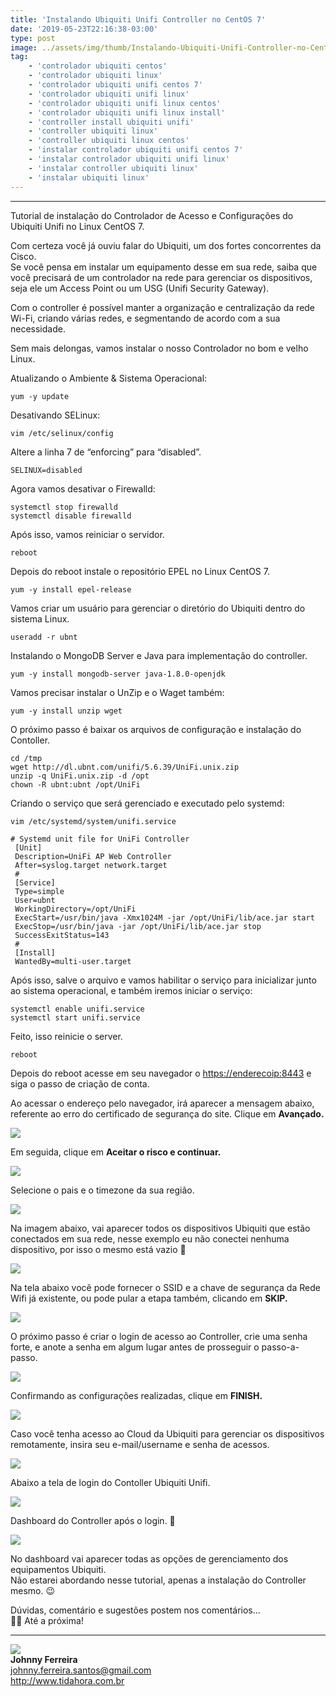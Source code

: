 ```yaml
---
title: 'Instalando Ubiquiti Unifi Controller no CentOS 7'
date: '2019-05-23T22:16:38-03:00'
type: post
image: ../assets/img/thumb/Instalando-Ubiquiti-Unifi-Controller-no-CentOS-7.png
tag:
    - 'controlador ubiquiti centos'
    - 'controlador ubiquiti linux'
    - 'controlador ubiquiti unifi centos 7'
    - 'controlador ubiquiti unifi linux'
    - 'controlador ubiquiti unifi linux centos'
    - 'controlador ubiquiti unifi linux install'
    - 'controller install ubiquiti unifi'
    - 'controller ubiquiti linux'
    - 'controller ubiquiti linux centos'
    - 'instalar controlador ubiquiti unifi centos 7'
    - 'instalar controlador ubiquiti unifi linux'
    - 'instalar controller ubiquiti linux'
    - 'instalar ubiquiti linux'
---
```


- - - - - -

Tutorial de instalação do Controlador de Acesso e Configurações do Ubiquiti Unifi no Linux CentOS 7.

Com certeza você já ouviu falar do Ubiquiti, um dos fortes concorrentes da Cisco.  
Se você pensa em instalar um equipamento desse em sua rede, saiba que você precisará de um controlador na rede para gerenciar os dispositivos, seja ele um Access Point ou um USG (Unifi Security Gateway).

Com o controller é possível manter a organização e centralização da rede Wi-Fi, criando várias redes, e segmentando de acordo com a sua necessidade.

Sem mais delongas, vamos instalar o nosso Controlador no bom e velho Linux.

Atualizando o Ambiente &amp; Sistema Operacional:


```
yum -y update
```


Desativando SELinux:


```
vim /etc/selinux/config
```


Altere a linha 7 de “enforcing” para “disabled”.


```
SELINUX=disabled
```


Agora vamos desativar o Firewalld:


```
systemctl stop firewalld
systemctl disable firewalld
```


Após isso, vamos reiniciar o servidor.


```
reboot
```


Depois do reboot instale o repositório EPEL no Linux CentOS 7.


```
yum -y install epel-release
```


Vamos criar um usuário para gerenciar o diretório do Ubiquiti dentro do sistema Linux.


```
useradd -r ubnt
```


Instalando o MongoDB Server e Java para implementação do controller.


```
yum -y install mongodb-server java-1.8.0-openjdk
```


Vamos precisar instalar o UnZip e o Waget também:


```
yum -y install unzip wget
```


O próximo passo é baixar os arquivos de configuração e instalação do Contoller.


```
cd /tmp
wget http://dl.ubnt.com/unifi/5.6.39/UniFi.unix.zip
unzip -q UniFi.unix.zip -d /opt
chown -R ubnt:ubnt /opt/UniFi
```


Criando o serviço que será gerenciado e executado pelo systemd:


```
vim /etc/systemd/system/unifi.service
```



```
# Systemd unit file for UniFi Controller
 [Unit]
 Description=UniFi AP Web Controller
 After=syslog.target network.target
 #
 [Service]
 Type=simple
 User=ubnt
 WorkingDirectory=/opt/UniFi
 ExecStart=/usr/bin/java -Xmx1024M -jar /opt/UniFi/lib/ace.jar start
 ExecStop=/usr/bin/java -jar /opt/UniFi/lib/ace.jar stop
 SuccessExitStatus=143
 #
 [Install]
 WantedBy=multi-user.target
```


Após isso, salve o arquivo e vamos habilitar o serviço para inicializar junto ao sistema operacional, e também iremos iniciar o serviço:


```
systemctl enable unifi.service
systemctl start unifi.service
```


Feito, isso reinicie o server.


```
reboot
```


Depois do reboot acesse em seu navegador o <https://enderecoip:8443> e siga o passo de criação de conta.

Ao acessar o endereço pelo navegador, irá aparecer a mensagem abaixo, referente ao erro do certificado de segurança do site. Clique em **Avançado.**

![](../assets/img/uploads/2019/05/Instalando-Ubiquiti-Unifi-Controller-no-CentOS-7-1-1-1024x594.png)

Em seguida, clique em **Aceitar o risco e continuar.**

![](../assets/img/uploads/2019/05/Instalando-Ubiquiti-Unifi-Controller-no-CentOS-7-2-1024x593.png)

Selecione o pais e o timezone da sua região.

![](../assets/img/uploads/2019/05/Instalando-Ubiquiti-Unifi-Controller-no-CentOS-7-3-1024x594.png)

Na imagem abaixo, vai aparecer todos os dispositivos Ubiquiti que estão conectados em sua rede, nesse exemplo eu não conectei nenhuma dispositivo, por isso o mesmo está vazio 🙁

![](../assets/img/uploads/2019/05/Instalando-Ubiquiti-Unifi-Controller-no-CentOS-7-4-1024x594.png)

Na tela abaixo você pode fornecer o SSID e a chave de segurança da Rede Wifi já existente, ou pode pular a etapa também, clicando em **SKIP.**

![](../assets/img/uploads/2019/05/Instalando-Ubiquiti-Unifi-Controller-no-CentOS-7-5-1024x596.png)

O próximo passo é criar o login de acesso ao Controller, crie uma senha forte, e anote a senha em algum lugar antes de prosseguir o passo-a-passo.

![](../assets/img/uploads/2019/05/Instalando-Ubiquiti-Unifi-Controller-no-CentOS-7-6-1024x595.png)

Confirmando as configurações realizadas, clique em **FINISH.**

![](../assets/img/uploads/2019/05/Instalando-Ubiquiti-Unifi-Controller-no-CentOS-7-7-1024x594.png)

Caso você tenha acesso ao Cloud da Ubiquiti para gerenciar os dispositivos remotamente, insira seu e-mail/username e senha de acessos.

![](../assets/img/uploads/2019/05/Instalando-Ubiquiti-Unifi-Controller-no-CentOS-7-8.png)

Abaixo a tela de login do Contoller Ubiquiti Unifi.

![](../assets/img/uploads/2019/05/Instalando-Ubiquiti-Unifi-Controller-no-CentOS-7-9-1024x594.png)

Dashboard do Controller após o login. 🙂

![](../assets/img/uploads/2019/05/Instalando-Ubiquiti-Unifi-Controller-no-CentOS-7-10-1024x593.png)

No dashboard vai aparecer todas as opções de gerenciamento dos equipamentos Ubiquiti.  
Não estarei abordando nesse tutorial, apenas a instalação do Controller mesmo. 😉

Dúvidas, comentário e sugestões postem nos comentários…  
👋🏼 Até a próxima!

- - - - - -

![](../assets/img/uploads/2019/02/foto-redonda.png)  
**Johnny Ferreira**  
<johnny.ferreira.santos@gmail.com>  
<http://www.tidahora.com.br>